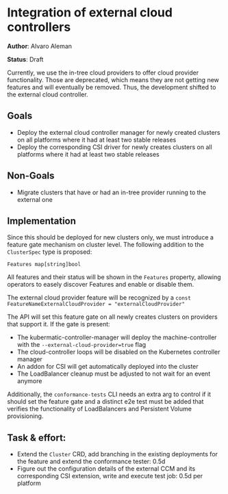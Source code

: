 # Integration of external cloud controllers

**Author**: Alvaro Aleman

**Status**: Draft

Currently, we use the in-tree cloud providers to offer cloud provider functionality. Those are deprecated,
which means they are not getting new features and will eventually be removed. Thus, the development shifted
to the external cloud controller.


## Goals

* Deploy the external cloud controller manager for newly created clusters on all platforms where it had
  at least two stable releases
* Deploy the corresponding CSI driver for newly creates clusters on all platforms where it had at least
  two stable releases

## Non-Goals

* Migrate clusters that have or had an in-tree provider running to the external one

## Implementation

Since this should be deployed for new clusters only, we must introduce a feature gate mechanism on cluster
level. The following addition to the `ClusterSpec` type is proposed:

```
Features map[string]bool
```

All features and their status will be shown in the `Features` property, allowing operators to easely discover Features
and enable or disable them.

The external cloud provider feature will be recognized by a `const FeatureNameExternalCloudProvider = "externalCloudProvider"`

The API will set this feature gate on all newly creates clusters on providers that support it.
If the gate is present:

* The kubermatic-controller-manager will deploy the machine-controller with the `--external-cloud-provider=true` flag
* The cloud-controller loops will be disabled on the Kubernetes controller manager
* An addon for CSI will get automatically deployed into the cluster
* The LoadBalancer cleanup must be adjusted to not wait for an event anymore

Additionally, the `conformance-tests` CLI needs an extra arg to control if it should set the feature gate and a distinct
e2e test must be added that verifies the functionality of LoadBalancers and Persistent Volume provisioning.



## Task & effort:

* Extend the `Cluster` CRD, add branching in the existing deployments for the feature and extend the conformance tester: 0.5d
* Figure out the configuration details of the external CCM and its corresponding CSI extension, write and execute test job: 0.5d per platform

